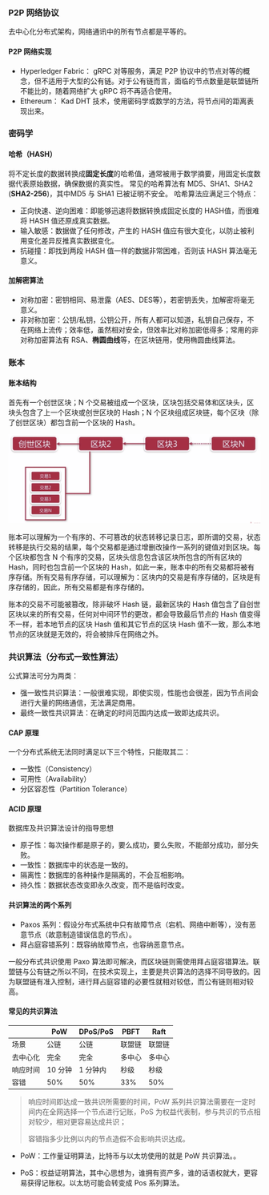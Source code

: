 ### P2P 网络协议

去中心化分布式架构，网络通讯中的所有节点都是平等的。

#### P2P 网络实现

* Hyperledger Fabric： gRPC 对等服务，满足 P2P 协议中的节点对等的概念，但不适用于大型的公有链。对于公有链而言，面临的节点数量是联盟链所不能比的，随着网络扩大 gRPC 将不再适合使用。
* Ethereum： Kad DHT 技术，使用密码学或数学的方法，将节点间的距离表现出来。

### 密码学

#### 哈希（HASH）

将不定长度的数据转换成**固定长度**的哈希值，通常被用于数学摘要，用固定长度数据代表原始数据，确保数据的真实性。
常见的哈希算法有 MD5、SHA1、SHA2 (**SHA2-256**)，其中MD5 与 SHA1 已被证明不安全。
哈希算法应满足三个特点：

* 正向快速、逆向困难：即能够迅速将数据转换成固定长度的 HASH值，而很难将 HASH 值还原成真实数据。
* 输入敏感：数据做了任何修改，产生的 HASH 值应有很大变化，以防止被利用变化差异反推真实数据变化。
* 抗碰撞：即找到两段 HASH 值一样的数据非常困难，否则该 HASH 算法毫无意义。

#### 加解密算法

* 对称加密：密钥相同、易泄露（AES、DES等），若密钥丢失，加解密将毫无意义。
* 非对称加密：公钥/私钥，公钥公开，所有人都可以知道，私钥自己保存，不在网络上流传；效率低，虽然相对安全，但效率比对称加密低得多；常用的非对称加密算法有 RSA、**椭圆曲线**等，在区块链用，使用椭圆曲线算法。

### 账本

#### 账本结构

首先有一个创世区块；N 个交易被组成一个区块，区块包括交易体和区块头，区块头包含了上一个区块或创世区块的 Hash；N 个区块组成区块链，每个区块（除了创世区块）都包含前一个区块的 Hash。

![账本结构](img/账本结构.png)

账本可以理解为一个有序的、不可篡改的状态转移记录日志，即所谓的交易，状态转移是执行交易的结果，每个交易都是通过增删改操作一系列的键值对到区块。每个区块都包含 N 个有序的交易，区块头信息包含该区块所包含的所有区块的 Hash，同时也包含前一个区块的 Hash，如此一来，账本中的所有交易都将被有序存储。所有交易有序存储，可以理解为：区块内的交易是有序存储的，区块是有序存储的，因此，所有交易都是有序存储的。

账本的交易不可能被篡改，除非破坏 Hash 链，最新区块的 Hash 值包含了自创世区块以来的所有交易，任何对中间环节的更改，都会导致最后节点的 Hash 值变得不一样，若本地节点的区块 Hash 值和其它节点的区块 Hash 值不一致，那么本地节点的区块就是无效的，将会被排斥在网络之外。

### 共识算法（分布式一致性算法）

公式算法可分为两类：

* 强一致性共识算法：一般很难实现，即使实现，性能也会很差，因为节点间会进行大量的网络通信，无法满足商用。
* 最终一致性共识算法：在确定的时间范围内达成一致即达成共识。

#### CAP 原理

一个分布式系统无法同时满足以下三个特性，只能取其二：

* 一致性（Consistency）
* 可用性（Availability）
* 分区容忍性（Partition Tolerance）

#### ACID 原理

数据库及共识算法设计的指导思想

* 原子性：每次操作都是原子的，要么成功，要么失败，不能部分成功，部分失败。
* 一致性：数据库中的状态是一致的。
* 隔离性：数据库的各种操作是隔离的，不会互相影响。
* 持久性：数据状态改变即永久改变，而不是临时改变。

#### 共识算法的两个系列

* Paxos 系列：假设分布式系统中只有故障节点（宕机、网络中断等），没有恶意节点（故意制造错误信息的节点）。
* 拜占庭容错系列：既容纳故障节点，也容纳恶意节点。

一般分布式共识使用 Paxo 算法即可解决，而区块链则需使用拜占庭容错算法。联盟链与公有链之所以不同，在技术实现上，主要是共识算法的选择不同导致的。因为联盟链有准入控制，进行拜占庭容错的必要性就相对较低，而公有链则相对较高。

#### 常见的共识算法

|          | PoW     | DPoS/PoS | PBFT   | Raft   |
| -------- | ------- | -------- | ------ | ------ |
| 场景     | 公链    | 公链     | 联盟链 | 联盟链 |
| 去中心化 | 完全    | 完全     | 多中心 | 多中心 |
| 响应时间 | 10 分钟 | 1 分钟内 | 秒级   | 秒级   |
| 容错     | 50%     | 50%      | 33%    | 50%    |

> 响应时间即达成一致共识所需要的时间，PoW 系列共识算法需要在一定时间内在全网选择一个节点进行记账，PoS 为权益代表制，参与共识的节点相对较少，相对更容易达成共识；
>
> 容错指多少比例以内的节点造假不会影响共识达成。

* PoW：工作量证明算法，比特币与以太坊使用的就是 PoW 共识算法。。

* PoS：权益证明算法，其中心思想为，谁拥有资产多，谁的话语权就大，更容易获得记账权。以太坊可能会转变成 Pos 系列算法。

